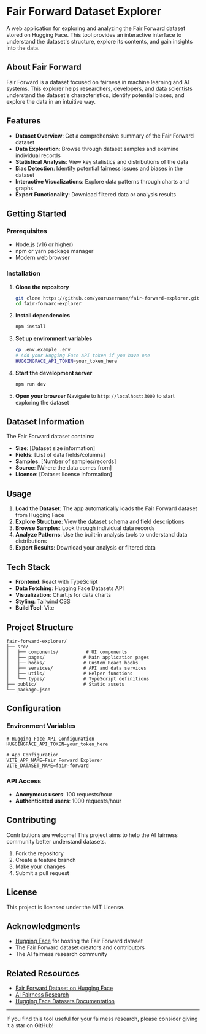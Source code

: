 # Fair Forward Dataset Explorer

A web application for exploring and analyzing the Fair Forward dataset stored on Hugging Face. This tool provides an interactive interface to understand the dataset's structure, explore its contents, and gain insights into the data.

## About Fair Forward

Fair Forward is a dataset focused on fairness in machine learning and AI systems. This explorer helps researchers, developers, and data scientists understand the dataset's characteristics, identify potential biases, and explore the data in an intuitive way.

## Features

- **Dataset Overview**: Get a comprehensive summary of the Fair Forward dataset
- **Data Exploration**: Browse through dataset samples and examine individual records
- **Statistical Analysis**: View key statistics and distributions of the data
- **Bias Detection**: Identify potential fairness issues and biases in the dataset
- **Interactive Visualizations**: Explore data patterns through charts and graphs
- **Export Functionality**: Download filtered data or analysis results

## Getting Started

### Prerequisites

- Node.js (v16 or higher)
- npm or yarn package manager
- Modern web browser

### Installation

1. **Clone the repository**
   ```bash
   git clone https://github.com/yourusername/fair-forward-explorer.git
   cd fair-forward-explorer
   ```

2. **Install dependencies**
   ```bash
   npm install
   ```

3. **Set up environment variables**
   ```bash
   cp .env.example .env
   # Add your Hugging Face API token if you have one
   HUGGINGFACE_API_TOKEN=your_token_here
   ```

4. **Start the development server**
   ```bash
   npm run dev
   ```

5. **Open your browser**
   Navigate to `http://localhost:3000` to start exploring the dataset

## Dataset Information

The Fair Forward dataset contains:
- **Size**: [Dataset size information]
- **Fields**: [List of data fields/columns]
- **Samples**: [Number of samples/records]
- **Source**: [Where the data comes from]
- **License**: [Dataset license information]

## Usage

1. **Load the Dataset**: The app automatically loads the Fair Forward dataset from Hugging Face
2. **Explore Structure**: View the dataset schema and field descriptions
3. **Browse Samples**: Look through individual data records
4. **Analyze Patterns**: Use the built-in analysis tools to understand data distributions
5. **Export Results**: Download your analysis or filtered data

## Tech Stack

- **Frontend**: React with TypeScript
- **Data Fetching**: Hugging Face Datasets API
- **Visualization**: Chart.js for data charts
- **Styling**: Tailwind CSS
- **Build Tool**: Vite

## Project Structure

```
fair-forward-explorer/
├── src/
│   ├── components/          # UI components
│   ├── pages/              # Main application pages
│   ├── hooks/              # Custom React hooks
│   ├── services/           # API and data services
│   ├── utils/              # Helper functions
│   └── types/              # TypeScript definitions
├── public/                 # Static assets
└── package.json
```

## Configuration

### Environment Variables

```env
# Hugging Face API Configuration
HUGGINGFACE_API_TOKEN=your_token_here

# App Configuration
VITE_APP_NAME=Fair Forward Explorer
VITE_DATASET_NAME=fair-forward
```

### API Access

- **Anonymous users**: 100 requests/hour
- **Authenticated users**: 1000 requests/hour

## Contributing

Contributions are welcome! This project aims to help the AI fairness community better understand datasets.

1. Fork the repository
2. Create a feature branch
3. Make your changes
4. Submit a pull request

## License

This project is licensed under the MIT License.

## Acknowledgments

- [Hugging Face](https://huggingface.co/) for hosting the Fair Forward dataset
- The Fair Forward dataset creators and contributors
- The AI fairness research community

## Related Resources

- [Fair Forward Dataset on Hugging Face](https://huggingface.co/datasets/fair-forward)
- [AI Fairness Research](https://ai.google/responsibility/fairness/)
- [Hugging Face Datasets Documentation](https://huggingface.co/docs/datasets/)

---

If you find this tool useful for your fairness research, please consider giving it a star on GitHub!
